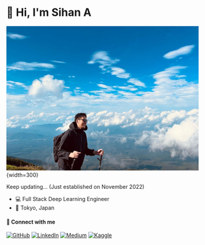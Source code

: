 👋 Hi, I'm Sihan A
===

![self](imgs/self.png){width=300}

Keep updating... (Just established on November 2022)



- 💻 Full Stack Deep Learning Engineer
- 📍 Tokyo, Japan



#### 🔗 Connect with me

[![GitHub](https://img.shields.io/static/v1?label=&message=GitHub&color=%23181717&logo=GitHub)](https://github.com/Sihan-A) [![LinkedIn](https://img.shields.io/static/v1?label=&message=LinkedIn&color=%230A66C2&logo=LinkedIn)](https://www.linkedin.com/in/sihan-a/) [![Medium](https://img.shields.io/static/v1?label=&message=Medium&color=%23000000&logo=Medium)](https://sihan-a.medium.com/) [![Kaggle](https://img.shields.io/badge/Kaggle-20BEFF?logo=kaggle&logoColor=white)](https://www.kaggle.com/sihana)



